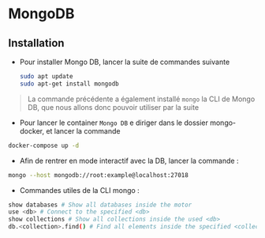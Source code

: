# MongoDB

## Installation

- Pour installer Mongo DB, lancer la suite de commandes suivante
  ```sh
  sudo apt update
  sudo apt-get install mongodb
  ```
> La commande précédente a également installé `mongo` la CLI de Mongo DB, que nous allons donc pouvoir utiliser par la suite

- Pour lancer le container `Mongo DB` e diriger dans le dossier mongo-docker, et lancer la commande
```sh
docker-compose up -d
```

- Afin de rentrer en mode interactif avec la DB, lancer la commande :
```sh
mongo --host mongodb://root:example@localhost:27018
```

- Commandes utiles de la CLI mongo :
```bash
show databases # Show all databases inside the motor
use <db> # Connect to the specified <db>
show collections # Show all collections inside the used <db>
db.<collection>.find() # Find all elements inside the specified <collection>
```